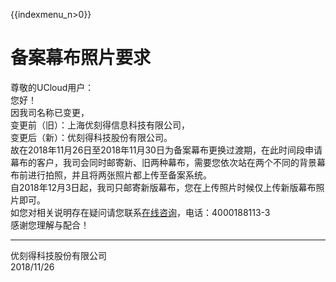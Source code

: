 {{indexmenu_n>0}}

# 备案幕布照片要求

尊敬的UCloud用户：  
您好！  
因我司名称已变更，  
变更前（旧）：上海优刻得信息科技有限公司，  
变更后（新）：优刻得科技股份有限公司。  
故在2018年11月26日至2018年11月30日为备案幕布更换过渡期，在此时间段申请幕布的客户，我司会同时邮寄新、旧两种幕布，需要您依次站在两个不同的背景幕布前进行拍照，并且将两张照片都上传至备案系统。  
自2018年12月3日起，我司只邮寄新版幕布，您在上传照片时候仅上传新版幕布照片即可。  
如您对相关说明存在疑问请您联系[在线咨询](https://spt.ucloud.cn/30002)，电话：4000188113-3  
感谢您理解与配合！  

-----

优刻得科技股份有限公司  
2018/11/26
